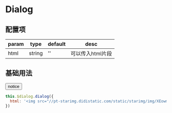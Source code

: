 <script>
export default {
  data () {
    return {
      dialogX: null
    }
  },
  mounted () {
    window.dialogX = new window.VueDialogX(window.Vue)
    window.notice = () => {
      dialogX.dialog({html: '<img src="//pt-starimg.didistatic.com/static/starimg/img/XEowm9ygfF1544626192687.png" />'})
    }
  }
}
</script>

# Dialog

## 配置项

param   | type   | default | desc
|----   | ----   | ------- | ----
html    | string | ''      | 可以传入html片段

## 基础用法

<button onclick="notice()">notice</button>

``` js
this.$dialog.dialog({
  html: '<img src="//pt-starimg.didistatic.com/static/starimg/img/XEowm9ygfF1544626192687.png" />'
})
```
